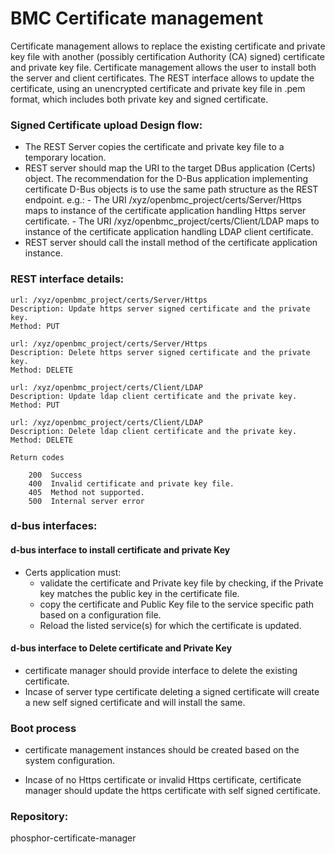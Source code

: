 # BMC Certificate management

Certificate management allows to replace the existing certificate and private
key file with another (possibly certification Authority (CA) signed)
certificate and private key file. Certificate management allows the user to
install both the server and client certificates. The REST interface allows to
update the certificate, using an unencrypted certificate and private key file
in .pem format, which includes both private key and signed certificate.

### Signed Certificate upload Design flow:

- The REST Server copies the certificate and private key file to a temporary
  location.
- REST server should map the URI to the target DBus application (Certs) object.
  The recommendation for the D-Bus application implementing certificate D-Bus 
  objects is to use the same path structure as the REST endpoint.
     e.g.:
         - The URI /xyz/openbmc_project/certs/Server/Https maps to instance
           of the certificate application handling Https server certificate.
         - The URI /xyz/openbmc_project/certs/Client/LDAP maps to instance
           of the certificate application handling LDAP client certificate.
- REST server should call the install method of the certificate application
  instance.

### REST interface details:

   ```
   url: /xyz/openbmc_project/certs/Server/Https
   Description: Update https server signed certificate and the private key.
   Method: PUT

   url: /xyz/openbmc_project/certs/Server/Https
   Description: Delete https server signed certificate and the private key.
   Method: DELETE

   url: /xyz/openbmc_project/certs/Client/LDAP
   Description: Update ldap client certificate and the private key.
   Method: PUT

   url: /xyz/openbmc_project/certs/Client/LDAP
   Description: Delete ldap client certificate and the private key.
   Method: DELETE

   Return codes

       200  Success
       400  Invalid certificate and private key file.
       405  Method not supported.
       500  Internal server error
 
   ```


### d-bus interfaces:

#### d-bus interface to install certificate and private Key
- Certs application must:
  - validate the certificate and Private key file by checking, if the Private
    key matches the public key in the certificate file.
  - copy the certificate and Public Key file to the service specific path
    based on a configuration file.
  - Reload the listed service(s) for which the certificate is updated.

#### d-bus interface to Delete certificate and Private Key

- certificate manager should provide interface to delete the existing
  certificate.
- Incase of server type certificate deleting a signed certificate will
  create a new self signed certificate and will install the same.

### Boot process
-  certificate management instances should be created based on the system
   configuration.

-  Incase of no Https certificate or invalid Https certificate, certificate
   manager should update the https certificate with self signed certificate.

### Repository:
  phosphor-certificate-manager
